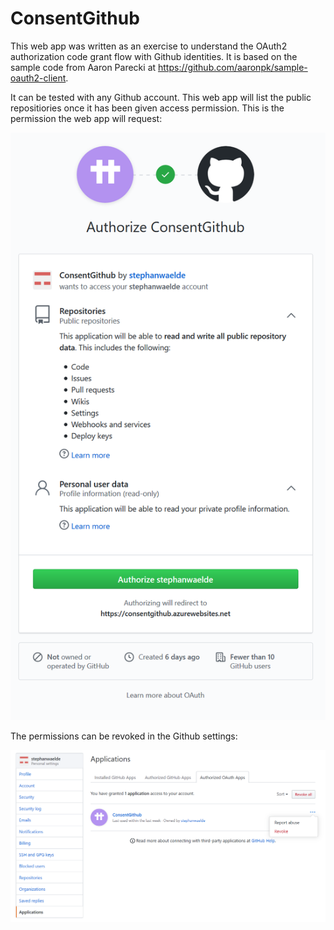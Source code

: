 # ConsentGithub

This web app was written as an exercise to understand the OAuth2 authorization code grant flow with Github identities. It is based on the sample code from Aaron Parecki at https://github.com/aaronpk/sample-oauth2-client.

It can be tested with any Github account. This web app will list the public repositiories once it has been given access permission. This is the permission the web app will request:

![Authorize ConsentGithub](AuthorizeConsentGithub.png)

The permissions can be revoked in the Github settings:

![Revoke permissions](RevokeConsentGithubPermissions.PNG)

